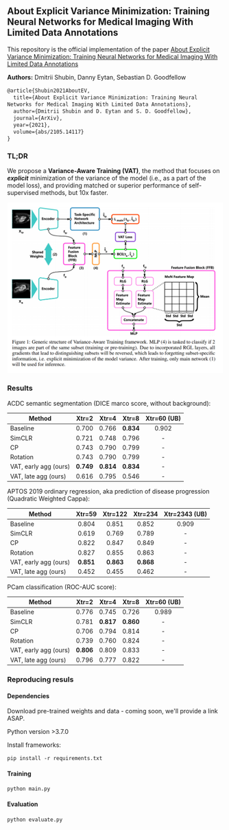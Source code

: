 ## About Explicit Variance Minimization: Training Neural Networks for Medical Imaging With Limited Data Annotations

This repository is the official implementation of the paper [About Explicit Variance Minimization: Training Neural Networks for Medical Imaging With Limited Data Annotations](https://arxiv.org/abs/2105.14117)

**Authors:** Dmitrii Shubin, Danny Eytan, Sebastian D. Goodfellow 
```
@article{Shubin2021AboutEV,
  title={About Explicit Variance Minimization: Training Neural Networks for Medical Imaging With Limited Data Annotations},
  author={Dmitrii Shubin and D. Eytan and S. D. Goodfellow},
  journal={ArXiv},
  year={2021},
  volume={abs/2105.14117}
}
```

### TL;DR
We propose a **Variance-Aware Training (VAT)**, the method that focuses on ***explicit*** minimization
of the variance of the model (i.e., as a part of the model loss), and providing matched or superior performance of
 self-supervised methods, but 10x faster.
 
 
![](https://github.com/DmitriiShubin/Variance-Aware-Training/blob/working_segmentation/assets/method.png "")

### Results
ACDC semantic segmentation (DICE marco score, without background):

| Method        | Xtr=2           | Xtr=4   |Xtr=8  | Xtr=60 (UB) |
| ------------- |:-------------:| :-----:|:-----:|:-----:|
| Baseline      | 0.700 | 0.766 | **0.834** | 0.902 |
| SimCLR      | 0.721 | 0.748  | 0.796| - |
| CP |0.743 | 0.790 | 0.799| - |
| Rotation |0.743 | 0.790 | 0.799| - |
| VAT, early agg (ours) | **0.749** | **0.814** | **0.834** | - |
| VAT, late agg (ours) |0.616 | 0.795 | 0.546| - |

APTOS 2019 ordinary regression, aka prediction of disease progression (Quadratic Weighted Cappa):

| Method        | Xtr=59           | Xtr=122   |Xtr=234  | Xtr=2343 (UB) |
| ------------- |:-------------:| :-----:|:-----:|:-----:|
| Baseline      | 0.804 | 0.851 | 0.852 | 0.909 |
| SimCLR      | 0.619 | 0.769 | 0.789| - |
| CP |0.822 | 0.847 | 0.849| - |
| Rotation |0.827 | 0.855 | 0.863| - |
| VAT, early agg (ours) | **0.851** | **0.863** | **0.868** | - |
| VAT, late agg (ours) |0.452 | 0.455 | 0.462 | - |

PCam classification (ROC-AUC score):

| Method        | Xtr=2           | Xtr=4   |Xtr=8  | Xtr=60 (UB) |
| ------------- |:-------------:| :-----:|:-----:|:-----:|
| Baseline      | 0.776 | 0.745 | 0.726 | 0.989 |
| SimCLR      | 0.781 | **0.817** | **0.860** | - |
| CP |0.706 | 0.794 | 0.814| - |
| Rotation |0.739 | 0.760 | 0.824 | - |
| VAT, early agg (ours) | **0.806** | 0.809 | 0.833 | - |
| VAT, late agg (ours) | 0.796 | 0.777 | 0.822 | - |

### Reproducing resuls

#### Dependencies

Download pre-trained weights and data - coming soon, we'll provide a link ASAP.


Python version >3.7.0

Install frameworks:
```
pip install -r requirements.txt
```

#### Training

```
python main.py
```

#### Evaluation

```
python evaluate.py
```
